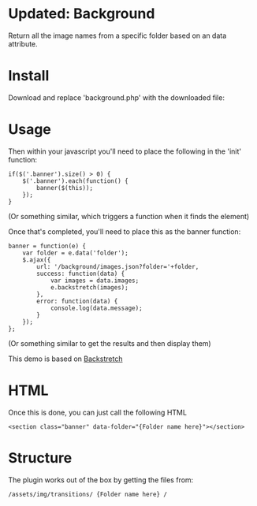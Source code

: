 Updated: Background
====================

Return all the image names from a specific folder based on an data attribute.

Install
=======

Download and replace 'background.php' with the downloaded file:

Usage
=====

Then within your javascript you'll need to place the following in the 'init' function:
```
if($('.banner').size() > 0) {
	$('.banner').each(function() {
		banner($(this));
	});
}
```
(Or something similar, which triggers a function when it finds the element)

Once that's completed, you'll need to place this as the banner function:
```
banner = function(e) {
	var folder = e.data('folder');
	$.ajax({
		url: '/background/images.json?folder='+folder,
		success: function(data) {
			var images = data.images;
			e.backstretch(images);
		},
		error: function(data) {
			console.log(data.message);
		}
	});
};
```
(Or something similar to get the results and then display them)

This demo is based on [Backstretch](http://srobbin.com/jquery-plugins/backstretch/)

HTML
=======

Once this is done, you can just call the following HTML
```
<section class="banner" data-folder="{Folder name here}"></section>
```

Structure
=========

The plugin works out of the box by getting the files from:
```
/assets/img/transitions/ {Folder name here} /
```